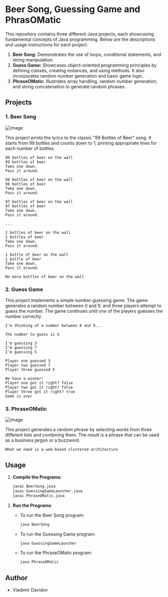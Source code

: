 # Beer Song, Guessing Game and PhrasOMatic

This repository contains three different Java projects, each showcasing fundamental concepts of Java programming. Below are the descriptions and usage instructions for each project.
1.	**Beer Song:** Demonstrates the use of loops, conditional statements, and string manipulation.
2.	**Guess Game:** Showcases object-oriented programming principles by defining classes, creating instances, and using methods. It also incorporates random number generation and basic game logic.
3.	**PhraseOMatic:** Illustrates array handling, random number generation, and string concatenation to generate random phrases.

## Projects

### 1. Beer Song

![image](https://github.com/user-attachments/assets/8c7f2927-1744-4d48-a51e-a47b5db62d25)


This project prints the lyrics to the classic "99 Bottles of Beer" song. It starts from 99 bottles and counts down to 1, printing appropriate lines for each number of bottles.

```
99 bottles of beer on the wall
99 bottles of beer
Take one down.
Pass it around.

98 bottles of beer on the wall
98 bottles of beer
Take one down.
Pass it around.

97 bottles of beer on the wall
97 bottles of beer
Take one down.
Pass it around.

...

2 bottles of beer on the wall
2 bottles of beer
Take one down.
Pass it around.

1 bottle of beer on the wall
1 bottle of beer
Take one down.
Pass it around.

No more bottles of beer on the wall
```
### 2. Guess Game

This project implements a simple number-guessing game. The game generates a random number between 0 and 9, and three players attempt to guess the number. The game continues until one of the players guesses the number correctly.

```
I'm thinking of a number between 0 and 9...

The number to guess is 5

I'm guessing 3
I'm guessing 7
I'm guessing 5

Player one guessed 3
Player two guessed 7
Player three guessed 5

We have a winner!
Player one got it right? false
Player two got it right? false
Player three got it right? true
Game is over
```

### 3. PhraseOMatic

![image](https://github.com/user-attachments/assets/dc02726d-a74e-4d4a-8bcb-52ae7d24f5b7)


This project generates a random phrase by selecting words from three different lists and combining them. The result is a phrase that can be used as a business jargon or a buzzword.

```
What we need is a web-based clustered architecture
```

## Usage

1. **Compile the Programs**:
    ```bash
    javac BeerSong.java
    javac GuessingGameLauncher.java
    javac PhraseOMatic.java
    ```

2. **Run the Programs**:
    - To run the Beer Song program:
      ```bash
      java BeerSong
      ```
    - To run the Guessing Game program:
      ```bash
      java GuessingGameLauncher
      ```
    - To run the PhraseOMatic program:
      ```bash
      java PhraseOMatic
      ```

## Author

- Vladimir Davidov
